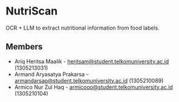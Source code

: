 # NutriScan

OCR + LLM to extract nutritional information from food labels.

## Members

- Ariq Heritsa Maalik - heritsam@student.telkomuniversity.ac.id (1305213031)
- Armand Aryasatya Prakarsa - armandarsap@student.telkomuniversity.ac.id (1305210089)
- Armico Nur Zul Haq - armicooo@student.telkomuniversity.ac.id (1305210104)
